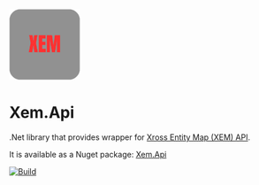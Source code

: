 <img title="logo" alt="Logo" src="/Xem.Api/logo.png" width="128"/> 

# Xem.Api
.Net library that provides wrapper for [Xross Entity Map (XEM) API](https://thexem.info/doc).

It is available as a Nuget package: <a href="https://www.nuget.org/packages/Xem.Api/">Xem.Api</a>

[![Build](https://github.com/Vagab0nd/Xem.Api/actions/workflows/build.yml/badge.svg)](https://github.com/Vagab0nd/Xem.Api/actions/workflows/build.yml)
